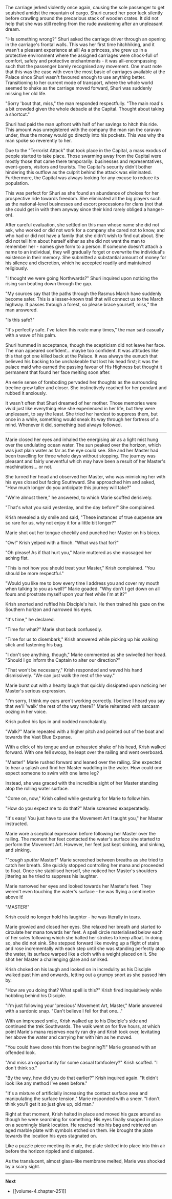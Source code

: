 
The carriage jerked violently once again, causing the sole passenger to get squished amidst the mountain of cargo. Shuri cursed her poor luck silently before crawling around the precarious stack of wooden crates. It did not help that she was still reeling from the rude awakening after an unpleasant dream.

"I-Is something wrong?" Shuri asked the carriage driver through an opening in the carriage's frontal walls. This was her first time hitchhiking, and it wasn't a pleasant experience at all! As a princess, she grew up in a protective environment where the assigned carriages were chock-full of comfort, safety and protective enchantments - it was all-encompassing such that the passenger barely recognised any movement. One must note that this was the case with even the most basic of carriages available at the Palace since Shuri wasn't favoured enough to use anything better. Transitioning to her current mode of transport, where the whole world seemed to shake as the carriage moved forward, Shuri was suddenly missing her old life.

"Sorry 'bout that, miss," the man responded respectfully. "The main road's a bit crowded given the whole debacle at the Capital. Thought about taking a shortcut."

Shuri had paid the man upfront with half of her savings to hitch this ride. This amount was unregistered with the company the man ran the caravan under, thus the money would go directly into his pockets. This was why the man spoke so reverently to her.

Due to the "Terrorist Attack" that took place in the Capital, a mass exodus of people started to take place. Those swarming away from the Capital were mostly those that came there temporarily: businesses and representatives, event-goers, visitors and tourists. The Capital's security didn't bother hindering this outflow as the culprit behind the attack was eliminated. Furthermore, the Capital was always looking for any excuse to reduce its population.

This was perfect for Shuri as she found an abundance of choices for her prospective ride towards freedom. She eliminated all the big players such as the national-level businesses and escort processions for clans (not that she could get in with them anyway since their kind rarely obliged a hanger-on).

After careful evaluation, she settled on this man whose name she did not ask, who worked or did not work for a company she cared not to know, and who had or did not have a family that she didn't wish to find out about. She did not tell him about herself either as she did not want the man to remember her - names give form to a person. If someone doesn't attach a name to an individual, they will gradually forget or overwrite the individual's existence in their memory. She submitted a substantial amount of money for his silence and discretion, which he accepted readily and maintained religiously.

"I thought we were going Northwards?" Shuri inquired upon noticing the rising sun beating down through the gap.

"My sources say that the paths through the Rasmus March have suddenly become safer. This is a lesser-known trail that will connect us to the March highway. It passes through a forest, so please brace yourself, miss," the man answered.

"Is this safe?"

"It's perfectly safe. I've taken this route many times," the man said casually with a wave of his palm.

Shuri hummed in acceptance, though the scepticism did not leave her face. The man appeared confident... maybe too confident. It was attitudes like this that got one killed back at the Palace. It was always the eunuch that believed his backing to be unshakeable that lost his head first; it was the palace maid who earned the passing favour of His Highness but thought it permanent that found her face melting soon after.

An eerie sense of foreboding pervaded her thoughts as the surrounding treeline grew taller and closer. She instinctively reached for her pendant and rubbed it anxiously. 

It wasn't often that Shuri dreamed of her mother. Those memories were vivid just like everything else she experienced in her life, but they were unpleasant, to say the least. She tried her hardest to suppress them, but once in a while, something would sneak its way through her fortress of a mind. Whenever it did, something bad always followed.

____

Marie closed her eyes and inhaled the energising air as a light mist hung over the undulating ocean water. The sun peaked over the horizon, which was just plain water as far as the eye could see. She and her Master had been travelling for three whole days without stopping. The journey was pleasant and fairly uneventful which may have been a result of her Master's machinations... or not.

She turned her head and observed her Master, who was mimicking her with his eyes closed but facing Southward. She approached him and asked, "How much longer do you anticipate this journey will take?"

"We're almost there," he answered, to which Marie scoffed derisively.

"That's what you said yesterday, and the day before!" She complained.

Krish revealed a sly smile and said, "These instances of true suspense are so rare for us, why not enjoy it for a little bit longer?"

Marie shot out her tongue cheekily and punched her Master on his bicep.

"Ow!" Krish yelped with a flinch. "What was that for?"

"Oh please! As if that hurt you," Marie muttered as she massaged her aching fist.

"This is not how you should treat your Master," Krish complained. "You should be more respectful."

"Would you like me to bow every time I address you and cover my mouth when talking to you as well?" Marie goaded. "Why don't I get down on all fours and prostrate myself upon your feet while I'm at it?"

Krish snorted and ruffled his Disciple's hair. He then trained his gaze on the Southern horizon and narrowed his eyes.

"It's time," he declared.

"Time for what?" Marie shot back confusedly.

"Time for us to disembark," Krish answered while picking up his walking stick and fastening his bag.

"I don't see anything, though," Marie commented as she swivelled her head. "Should I go inform the Captain to alter our direction?"

"That won't be necessary," Krish responded and waved his hand dismissively. "We can just walk the rest of the way."

Marie burst out with a hearty laugh that quickly dissipated upon noticing her Master's serious expression.

"I'm sorry, I think my ears aren't working correctly. I believe I heard you say that we'll 'walk' the rest of the way there?" Marie reiterated with sarcasm oozing in her voice.

Krish pulled his lips in and nodded nonchalantly.

"Walk?" Marie repeated with a higher pitch and pointed out of the boat and towards the Vast Blue Expanse.

With a click of his tongue and an exhausted shake of his head, Krish walked forward. With one fell swoop, he leapt over the railing and went overboard.

"Master!" Marie rushed forward and leaned over the railing. She expected to hear a splash and find her Master waddling in the water. How could one expect someone to swim with one lame leg?

Instead, she was graced with the incredible sight of her Master standing atop the rolling water surface.

"Come on, now," Krish called while gesturing for Marie to follow him.

"How do you expect me to do that?" Marie screamed exasperatedly.

"It's easy! You just have to use the Movement Art I taught you," her Master instructed.

Marie wore a sceptical expression before following her Master over the railing. The moment her feet contacted the water's surface she started to perform the Movement Art. However, her feet just kept sinking, and sinking, and sinking.

""*cough* *sputter* Master!" Marie screeched between breaths as she tried to catch her breath. She quickly stopped controlling her mana and proceeded to float. Once she stabilised herself, she noticed her Master's shoulders jittering as he tried to suppress his laughter.

Marie narrowed her eyes and looked towards her Master's feet. They weren't even touching the water's surface - he was flying a centimetre above it!

"MASTER!"

Krish could no longer hold his laughter - he was literally in tears.

Marie growled and closed her eyes. She relaxed her breath and started to circulate her mana towards her feet. A spell circle materialised below each of her soles following which she halted her strokes to keep afloat. In doing so, she did not sink. She stepped forward like moving up a flight of stairs and rose incrementally with each step until she was standing perfectly atop the water, its surface warped like a cloth with a weight placed on it. She shot her Master a challenging glare and smirked.

Krish choked on his laugh and looked on in incredulity as his Disciple walked past him and onwards, letting out a grumpy snort as she passed him by.

"How are you doing that? What spell is this?" Krish fired inquisitively while hobbling behind his Disciple.

"I'm just following your 'precious' Movement Art, Master," Marie answered with a sardonic snap. "Can't believe I fell for that one..."

With an impressed smile, Krish walked up to his Disciple's side and continued the trek Southwards. The walk went on for five hours, at which point Marie's mana reserves nearly ran dry and Krish took over, levitating her above the water and carrying her with him as he moved.

"You could have done this from the beginning?!" Marie groaned with an offended look.

"And miss an opportunity for some casual tomfoolery?" Krish scoffed. "I don't think so."

"By the way, how did you do that earlier?" Krish inquired again. "It didn't look like any method I've seen before."

"It's a mixture of artificially increasing the contact surface area and manipulating the surface tension," Marie responded with a sneer. "I don't think you'll get it so just give up, old man."

Right at that moment, Krish halted in place and moved his gaze around as though he were searching for something. His eyes finally snapped in place on a seemingly blank location. He reached into his bag and retrieved an aged marble plate with symbols etched on them. He brought the plate towards the location his eyes stagnated on.

Like a puzzle piece meeting its mate, the plate slotted into place into thin air before the horizon rippled and dissipated.

As the translucent, almost glass-like membrane melted, Marie was shocked by a scary sight.

____

**Next**
* [[volume-4.chapter-251]]